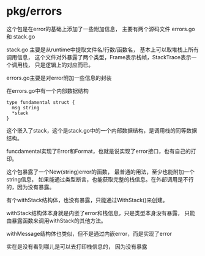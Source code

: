 # pkg/errors

这个包是在error的基础上添加了一些附加信息，
主要有两个源码文件 errors.go 和 stack.go

stack.go 主要是从runtime中提取文件名/行数/函数名，
基本上可以取堆栈上所有调用信息，
这个文件对外暴露了两个类型，Frame表示栈帧，StackTrace表示一个调用栈，
只是逻辑上的对应而已。

errors.go主要是对error附加一些信息的封装

在errors.go中有一个内部数据结构

    type fundamental struct {
      msg string
      *stack
    }

这个嵌入了stack，这个是stack.go中的一个内部数据结构，是调用栈的同等数据结构。

funcdamental实现了Error和Format，也就是说实现了error接口，也有自己的打印。

这个包暴露了一个New(string)error的函数，
最普通的用法，至少也能附加一个string信息，
如果能通过类型断言，也能获取完整的栈信息。在外部调用是不行的，因为没有暴露。

有个withStack结构体，也没有暴露，只能通过WithStack()来创建。

withStack结构体本身就是内嵌了error和栈信息，只是类型本身没有暴露，
只能由暴露函数来调用withStack的其他方法。

withMessage结构体也类似，但不是通过内嵌error，而是实现了error

实在是没有看到哪儿是可以去打印栈信息的，
因为没有暴露
